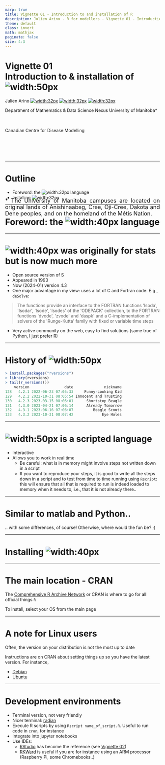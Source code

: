 ```yaml
---
marp: true
title: Vignette 01 - Introduction to and installation of R
description: Julien Arino - R for modellers - Vignette 01 - Introduction to and installation of R.
theme: default
class: invert
math: mathjax
paginate: false
size: 4:3
---
```


<style>
  .theorem {
    text-align:justify;
    background-color:#16a085;
    border-radius:20px;
    padding:10px 20px 10px 20px;
    box-shadow: 0px 1px 5px #999;  margin-bottom: 10px;
  }
  .definition {
    text-align:justify;
    background-color:#ededde;
    border-radius:20px;
    padding:10px 20px 10px 20px;
    box-shadow: 0px 1px 5px #999;
    margin-bottom: 10px;
  }
  img[alt~="center"] {
    display: block;
    margin: 0 auto;
  }
</style>

<!-- backgroundColor: black -->
<!-- _backgroundImage: "linear-gradient(to top, #85110d, 1%, black)" -->
# Vignette 01 <br> Introduction to & installation of ![width:50px](https://raw.githubusercontent.com/julien-arino/R-for-modellers/main/assets/img/Rlogo.svg)

Julien Arino [![width:32px](https://raw.githubusercontent.com/julien-arino/presentations/main/FIGS/icons/email-round.png)](mailto:Julien.Arino@umanitoba.ca) [![width:32px](https://raw.githubusercontent.com/julien-arino/presentations/main/FIGS/icons/world-wide-web.png)](https://julien-arino.github.io/) [![width:32px](https://raw.githubusercontent.com/julien-arino/presentations/main/FIGS/icons/github-icon.png)](https://github.com/julien-arino)

Department of Mathematics & Data Science Nexus
University of Manitoba*

<div style = "font-size:18px; margin-top:-10px; padding-bottom:30px;"></div>

Canadian Centre for Disease Modelling

<div style = "text-align: justify; position: relative; bottom: -5%; font-size:18px;">
* The University of Manitoba campuses are located on original lands of Anishinaabeg, Cree, Oji-Cree, Dakota and Dene peoples, and on the homeland of the Métis Nation.</div>

---

<!-- _backgroundImage: "radial-gradient(red,30%,black)" -->
# Outline

- Foreword: the ![width:32px](https://raw.githubusercontent.com/julien-arino/R-for-modellers/main/assets/img/Rlogo.svg) language
- Installing ![width:32px](https://raw.githubusercontent.com/julien-arino/R-for-modellers/main/assets/img/Rlogo.svg)

---

<!-- _backgroundImage: "linear-gradient(to bottom, red, black)" -->
# <!--fit-->Foreword: the ![width:40px](https://raw.githubusercontent.com/julien-arino/R-for-modellers/main/assets/img/Rlogo.svg) language

---

# <!--fit-->![width:40px](https://raw.githubusercontent.com/julien-arino/R-for-modellers/main/assets/img/Rlogo.svg) was originally for stats but is now much more

- Open source version of S
- Appeared in 1993
- Now (2024-01) version 4.3
- One major advantage in my view: uses a lot of C and Fortran code. E.g., `deSolve`:
> The functions provide an interface to the FORTRAN functions 'lsoda', 'lsodar', 'lsode', 'lsodes' of the 'ODEPACK' collection, to the FORTRAN functions 'dvode', 'zvode' and 'daspk' and a C-implementation of solvers of the 'Runge-Kutta' family with fixed or variable time steps
- Very active community on the web, easy to find solutions (same true of Python, I just prefer R)

---

# History of ![width:50px](https://raw.githubusercontent.com/julien-arino/R-for-modellers/main/assets/img/Rlogo.svg)

```R
> install.packages("rversions")
> library(rversions)
> tail(r_versions())
    version                date              nickname
128   4.2.1 2022-06-23 07:05:33     Funny-Looking Kid
129   4.2.2 2022-10-31 08:05:54 Innocent and Trusting
130   4.2.3 2023-03-15 08:06:01      Shortstop Beagle
131   4.3.0 2023-04-21 07:06:14      Already Tomorrow
132   4.3.1 2023-06-16 07:06:07         Beagle Scouts
133   4.3.2 2023-10-31 08:07:42             Eye Holes
```

---

# ![width:50px](https://raw.githubusercontent.com/julien-arino/R-for-modellers/main/assets/img/Rlogo.svg) is a scripted language

- Interactive
- Allows you to work in real time
    - Be careful: what is in memory might involve steps not written down in a script
    - If you want to reproduce your steps, it is good to write all the steps down in a script and to test from time to time running using `Rscript`: this will ensure that all that is required to run is indeed loaded to memory when it needs to, i.e., that it is not already there..

---

# Similar to matlab and Python..

.. with some differences, of course! Otherwise, where would the fun be? ;)

---

<!-- _backgroundImage: "linear-gradient(to bottom, red, black)" -->
# <!--fit-->Installing ![width:40px](https://raw.githubusercontent.com/julien-arino/R-for-modellers/main/assets/img/Rlogo.svg)

---

# The main location - CRAN

The [Comprehensive R Archive Network](https://cran.r-project.org/) or CRAN is where to go for all official things `R`

To install, select your OS from the main page

---

# A note for Linux users

Often, the version on your distribution is not the most up to date

Instructions are on CRAN about setting things up so you have the latest version. For instance,

- [Debian](https://cran.r-project.org/bin/linux/debian/#secure-apt)
- [Ubuntu](https://cran.r-project.org/bin/linux/ubuntu/)

---

# Development environments

- Terminal version, not very friendly
- Nicer terminal: [radian](https://github.com/randy3k/radian)
- Execute R scripts by using `Rscript name_of_script.R`. Useful to run code in `cron`, for instance
- Integrate into jupyter notebooks
- Use IDEs:
    - [RStudio](https://www.rstudio.com/products/rstudio/) has become the reference (see [Vignette 02](https://julien-arino.github.io/R-for-modellers/SLIDES/vignette-02-Rstudio-and-friends.html))
    - [RKWard](https://invent.kde.org/education/rkward) is useful if you are for instance using an ARM processor (Raspberry Pi, some Chromebooks..)

